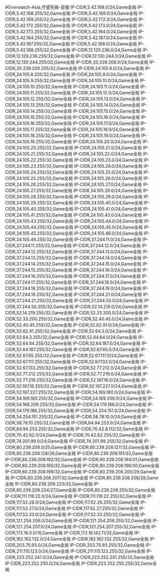 #Overwatch-Asia,守望先锋-亚服
IP-CIDR,5.42.168.0/24,Game全局
IP-CIDR,5.42.168.255/32,Game全局
IP-CIDR,5.42.169.0/24,Game全局
IP-CIDR,5.42.169.255/32,Game全局
IP-CIDR,5.42.172.0/24,Game全局
IP-CIDR,5.42.172.255/32,Game全局
IP-CIDR,5.42.173.0/24,Game全局
IP-CIDR,5.42.173.255/32,Game全局
IP-CIDR,5.42.184.0/24,Game全局
IP-CIDR,5.42.184.255/32,Game全局
IP-CIDR,5.42.187.0/24,Game全局
IP-CIDR,5.42.187.255/32,Game全局
IP-CIDR,5.42.188.0/24,Game全局
IP-CIDR,5.42.188.255/32,Game全局
IP-CIDR,12.129.236.0/24,Game全局
IP-CIDR,12.129.236.255/32,Game全局
IP-CIDR,12.130.244.0/24,Game全局
IP-CIDR,12.130.244.255/32,Game全局
IP-CIDR,20.239.208.0/24,Game全局
IP-CIDR,20.239.208.255/32,Game全局
IP-CIDR,24.105.8.0/24,Game全局
IP-CIDR,24.105.8.255/32,Game全局
IP-CIDR,24.105.9.0/24,Game全局
IP-CIDR,24.105.9.255/32,Game全局
IP-CIDR,24.105.10.0/24,Game全局
IP-CIDR,24.105.10.255/32,Game全局
IP-CIDR,24.105.11.0/24,Game全局
IP-CIDR,24.105.11.255/32,Game全局
IP-CIDR,24.105.12.0/24,Game全局
IP-CIDR,24.105.12.255/32,Game全局
IP-CIDR,24.105.13.0/24,Game全局
IP-CIDR,24.105.13.255/32,Game全局
IP-CIDR,24.105.14.0/24,Game全局
IP-CIDR,24.105.14.255/32,Game全局
IP-CIDR,24.105.15.0/24,Game全局
IP-CIDR,24.105.15.255/32,Game全局
IP-CIDR,24.105.16.0/24,Game全局
IP-CIDR,24.105.16.255/32,Game全局
IP-CIDR,24.105.17.0/24,Game全局
IP-CIDR,24.105.17.255/32,Game全局
IP-CIDR,24.105.18.0/24,Game全局
IP-CIDR,24.105.18.255/32,Game全局
IP-CIDR,24.105.19.0/24,Game全局
IP-CIDR,24.105.19.255/32,Game全局
IP-CIDR,24.105.20.0/24,Game全局
IP-CIDR,24.105.20.255/32,Game全局
IP-CIDR,24.105.21.0/24,Game全局
IP-CIDR,24.105.21.255/32,Game全局
IP-CIDR,24.105.22.0/24,Game全局
IP-CIDR,24.105.22.255/32,Game全局
IP-CIDR,24.105.23.0/24,Game全局
IP-CIDR,24.105.23.255/32,Game全局
IP-CIDR,24.105.24.0/24,Game全局
IP-CIDR,24.105.24.255/32,Game全局
IP-CIDR,24.105.25.0/24,Game全局
IP-CIDR,24.105.25.255/32,Game全局
IP-CIDR,24.105.26.0/24,Game全局
IP-CIDR,24.105.26.255/32,Game全局
IP-CIDR,24.105.27.0/24,Game全局
IP-CIDR,24.105.27.255/32,Game全局
IP-CIDR,24.105.28.0/24,Game全局
IP-CIDR,24.105.28.255/32,Game全局
IP-CIDR,24.105.29.0/24,Game全局
IP-CIDR,24.105.29.255/32,Game全局
IP-CIDR,24.105.40.0/24,Game全局
IP-CIDR,24.105.40.255/32,Game全局
IP-CIDR,24.105.41.0/24,Game全局
IP-CIDR,24.105.41.255/32,Game全局
IP-CIDR,24.105.43.0/24,Game全局
IP-CIDR,24.105.43.255/32,Game全局
IP-CIDR,24.105.44.0/24,Game全局
IP-CIDR,24.105.44.255/32,Game全局
IP-CIDR,24.105.45.0/24,Game全局
IP-CIDR,24.105.45.255/32,Game全局
IP-CIDR,24.105.46.0/24,Game全局
IP-CIDR,24.105.46.255/32,Game全局
IP-CIDR,37.244.11.0/24,Game全局
IP-CIDR,37.244.11.255/32,Game全局
IP-CIDR,37.244.12.0/24,Game全局
IP-CIDR,37.244.12.255/32,Game全局
IP-CIDR,37.244.13.0/24,Game全局
IP-CIDR,37.244.13.255/32,Game全局
IP-CIDR,37.244.14.0/24,Game全局
IP-CIDR,37.244.14.255/32,Game全局
IP-CIDR,37.244.15.0/24,Game全局
IP-CIDR,37.244.15.255/32,Game全局
IP-CIDR,37.244.16.0/24,Game全局
IP-CIDR,37.244.16.255/32,Game全局
IP-CIDR,37.244.17.0/24,Game全局
IP-CIDR,37.244.17.255/32,Game全局
IP-CIDR,37.244.18.0/24,Game全局
IP-CIDR,37.244.18.255/32,Game全局
IP-CIDR,37.244.19.0/24,Game全局
IP-CIDR,37.244.19.255/32,Game全局
IP-CIDR,37.244.21.0/24,Game全局
IP-CIDR,37.244.21.255/32,Game全局
IP-CIDR,37.244.50.0/24,Game全局
IP-CIDR,37.244.50.255/32,Game全局
IP-CIDR,52.14.219.0/24,Game全局
IP-CIDR,52.14.219.255/32,Game全局
IP-CIDR,52.33.200.0/24,Game全局
IP-CIDR,52.33.200.255/32,Game全局
IP-CIDR,52.40.45.0/24,Game全局
IP-CIDR,52.40.45.255/32,Game全局
IP-CIDR,52.62.91.0/24,Game全局
IP-CIDR,52.62.91.255/32,Game全局
IP-CIDR,52.64.3.0/24,Game全局
IP-CIDR,52.64.3.255/32,Game全局
IP-CIDR,52.64.64.0/24,Game全局
IP-CIDR,52.64.64.255/32,Game全局
IP-CIDR,52.64.187.0/24,Game全局
IP-CIDR,52.64.187.255/32,Game全局
IP-CIDR,52.67.65.0/24,Game全局
IP-CIDR,52.67.65.255/32,Game全局
IP-CIDR,52.67.117.0/24,Game全局
IP-CIDR,52.67.117.255/32,Game全局
IP-CIDR,52.67.133.0/24,Game全局
IP-CIDR,52.67.133.255/32,Game全局
IP-CIDR,52.77.212.0/24,Game全局
IP-CIDR,52.77.212.255/32,Game全局
IP-CIDR,52.77.219.0/24,Game全局
IP-CIDR,52.77.219.255/32,Game全局
IP-CIDR,52.197.16.0/24,Game全局
IP-CIDR,52.197.16.255/32,Game全局
IP-CIDR,52.197.227.0/24,Game全局
IP-CIDR,52.197.227.255/32,Game全局
IP-CIDR,54.169.180.0/24,Game全局
IP-CIDR,54.169.180.255/32,Game全局
IP-CIDR,54.169.209.0/24,Game全局
IP-CIDR,54.169.209.255/32,Game全局
IP-CIDR,54.179.186.0/24,Game全局
IP-CIDR,54.179.186.255/32,Game全局
IP-CIDR,54.254.151.0/24,Game全局
IP-CIDR,54.254.151.255/32,Game全局
IP-CIDR,58.78.10.0/24,Game全局
IP-CIDR,58.78.10.255/32,Game全局
IP-CIDR,64.94.253.0/24,Game全局
IP-CIDR,64.94.253.255/32,Game全局
IP-CIDR,70.42.8.112/32,Game全局
IP-CIDR,70.42.62.0/24,Game全局
IP-CIDR,70.42.62.255/32,Game全局
IP-CIDR,74.201.99.0/24,Game全局
IP-CIDR,74.201.99.255/32,Game全局
IP-CIDR,80.239.208.0/25,Game全局
IP-CIDR,80.239.208.127/32,Game全局
IP-CIDR,80.239.208.128/26,Game全局
IP-CIDR,80.239.208.191/32,Game全局
IP-CIDR,80.239.208.192/32,Game全局
IP-CIDR,80.239.208.194/31,Game全局
IP-CIDR,80.239.208.195/32,Game全局
IP-CIDR,80.239.208.196/30,Game全局
IP-CIDR,80.239.208.199/32,Game全局
IP-CIDR,80.239.208.200/29,Game全局
IP-CIDR,80.239.208.207/32,Game全局
IP-CIDR,80.239.208.208/28,Game全局
IP-CIDR,80.239.208.223/32,Game全局
IP-CIDR,80.239.208.224/27,Game全局
IP-CIDR,80.239.208.255/32,Game全局
IP-CIDR,111.119.22.0/24,Game全局
IP-CIDR,111.119.22.255/32,Game全局
IP-CIDR,117.52.26.0/24,Game全局
IP-CIDR,117.52.26.255/32,Game全局
IP-CIDR,117.52.27.0/24,Game全局
IP-CIDR,117.52.27.255/32,Game全局
IP-CIDR,117.52.33.0/24,Game全局
IP-CIDR,117.52.33.255/32,Game全局
IP-CIDR,121.254.206.0/24,Game全局
IP-CIDR,121.254.206.255/32,Game全局
IP-CIDR,121.254.207.0/24,Game全局
IP-CIDR,121.254.207.255/32,Game全局
IP-CIDR,172.16.0.0/16,Game全局
IP-CIDR,172.16.142.11/32,Game全局
IP-CIDR,182.162.132.0/24,Game全局
IP-CIDR,182.162.132.255/32,Game全局
IP-CIDR,203.75.93.0/24,Game全局
IP-CIDR,203.75.93.255/32,Game全局
IP-CIDR,211.115.123.0/24,Game全局
IP-CIDR,211.115.123.255/32,Game全局
IP-CIDR,223.252.241.0/24,Game全局
IP-CIDR,223.252.241.255/32,Game全局
IP-CIDR,223.252.250.0/24,Game全局
IP-CIDR,223.252.250.255/32,Game全局
